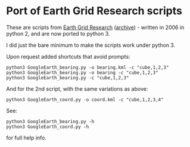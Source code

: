 # Port of Earth Grid Research scripts

These are scripts from [Earth Grid Research](https://montalk.net/science/115/earth-grid-research) ([archive](https://web.archive.org/web/20200921223946/https://montalk.net/science/115/earth-grid-research)) - written in 2006 in python 2, and are now ported to python 3.

I did just the bare minimum to make the scripts work under python 3.

Upon request added shortcuts that avoid prompts:

```
python3 GoogleEarth_bearing.py -o bearing.kml -c "cube,1,2,3"
python3 GoogleEarth_bearing.py -o bearing -c "cube,1,2,3"
python3 GoogleEarth_bearing.py -c "cube,1,2,3"
```

And for the 2nd script, with the same variations as above:
```
python3 GoogleEarth_coord.py -o coord.kml -c "cube,1,2,3,4"
```

See:

```
python3 GoogleEarth_bearing.py -h
python3 GoogleEarth_coord.py -h
```
for full help info.


